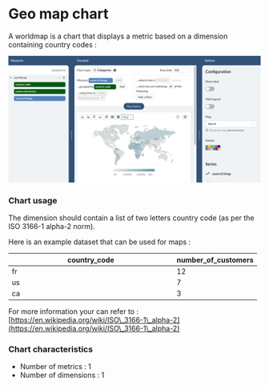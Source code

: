 # Geo map chart

A worldmap is a chart that displays a metric based on a dimension containing country codes :&#x20;

![](<../../.gitbook/assets/image (172).png>)

### Chart usage

The dimension should contain a list of two letters country code (as per the ISO 3166-1 alpha-2 norm).

Here is an example dataset that can be used for maps :&#x20;

<table><thead><tr><th width="315.3619282822532">country_code</th><th>number_of_customers</th></tr></thead><tbody><tr><td>fr</td><td>12</td></tr><tr><td>us</td><td>7</td></tr><tr><td>ca</td><td>3</td></tr></tbody></table>

For more information your can refer to : [https://en.wikipedia.org/wiki/ISO\_3166-1\_alpha-2](https://en.wikipedia.org/wiki/ISO\_3166-1\_alpha-2)

### **Chart characteristics**

* Number of metrics : 1
* Number of dimensions : 1





